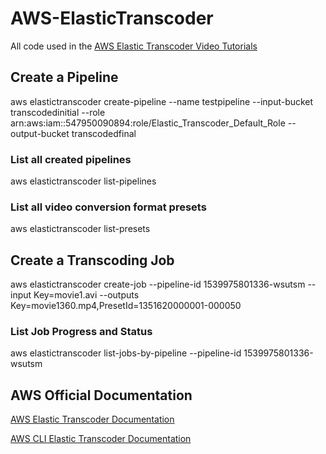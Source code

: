 # AWS-ElasticTranscoder
All code used in the [AWS Elastic Transcoder Video Tutorials](https://youtu.be/7v6PH0aHsz4)

## Create a Pipeline

aws elastictranscoder create-pipeline --name testpipeline --input-bucket transcodedinitial --role arn:aws:iam::547950090894:role/Elastic_Transcoder_Default_Role --output-bucket transcodedfinal

### List all created pipelines
aws elastictranscoder list-pipelines

### List all video conversion format presets
aws elastictranscoder list-presets

## Create a Transcoding Job
aws elastictranscoder create-job --pipeline-id 1539975801336-wsutsm --input Key=movie1.avi --outputs Key=movie1360.mp4,PresetId=1351620000001-000050

### List Job Progress and Status
aws elastictranscoder list-jobs-by-pipeline --pipeline-id 1539975801336-wsutsm


## AWS Official Documentation
[AWS Elastic Transcoder Documentation](https://aws.amazon.com/elastictranscoder/)

[AWS CLI Elastic Transcoder Documentation](https://docs.aws.amazon.com/cli/latest/reference/elastictranscoder/index.html#cli-aws-elastictranscoder)
